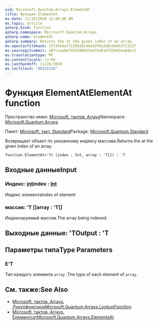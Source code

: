```yaml
---
uid: Microsoft.Quantum.Arrays.ElementAt
title: Функция ElementAt
ms.date: 11/25/2020 12:00:00 AM
ms.topic: article
qsharp.kind: function
qsharp.namespace: Microsoft.Quantum.Arrays
qsharp.name: ElementAt
qsharp.summary: Returns the at the given index of an array.
ms.openlocfilehash: 23f336da77135820c46d1d76a196c6d453f1322f
ms.sourcegitcommit: a87c1aa8e7453360025e47ba614f25b02ea84ec3
ms.translationtype: MT
ms.contentlocale: ru-RU
ms.lasthandoff: 11/26/2020
ms.locfileid: "96221510"
---
```

# <a name="elementat-function"></a><span data-ttu-id="ebb52-102">Функция ElementAt</span><span class="sxs-lookup"><span data-stu-id="ebb52-102">ElementAt function</span></span>

<span data-ttu-id="ebb52-103">Пространство имен: [Microsoft. тактов. Arrays](xref:Microsoft.Quantum.Arrays)</span><span class="sxs-lookup"><span data-stu-id="ebb52-103">Namespace: [Microsoft.Quantum.Arrays](xref:Microsoft.Quantum.Arrays)</span></span>

<span data-ttu-id="ebb52-104">Пакет: [Microsoft. такт. Standard](https://nuget.org/packages/Microsoft.Quantum.Standard)</span><span class="sxs-lookup"><span data-stu-id="ebb52-104">Package: [Microsoft.Quantum.Standard](https://nuget.org/packages/Microsoft.Quantum.Standard)</span></span>


<span data-ttu-id="ebb52-105">Возвращает объект по указанному индексу массива.</span><span class="sxs-lookup"><span data-stu-id="ebb52-105">Returns the at the given index of an array.</span></span>

```qsharp
function ElementAt<'T> (index : Int, array : 'T[]) : 'T
```


## <a name="input"></a><span data-ttu-id="ebb52-106">Входные данные</span><span class="sxs-lookup"><span data-stu-id="ebb52-106">Input</span></span>

### <a name="index--int"></a><span data-ttu-id="ebb52-107">Индекс: [int](xref:microsoft.quantum.lang-ref.int)</span><span class="sxs-lookup"><span data-stu-id="ebb52-107">index : [Int](xref:microsoft.quantum.lang-ref.int)</span></span>

<span data-ttu-id="ebb52-108">Индекс элемента</span><span class="sxs-lookup"><span data-stu-id="ebb52-108">Index of element</span></span>


### <a name="array--t"></a><span data-ttu-id="ebb52-109">массив: 'T []</span><span class="sxs-lookup"><span data-stu-id="ebb52-109">array : 'T[]</span></span>

<span data-ttu-id="ebb52-110">Индексируемый массив.</span><span class="sxs-lookup"><span data-stu-id="ebb52-110">The array being indexed.</span></span>



## <a name="output--t"></a><span data-ttu-id="ebb52-111">Выходные данные: 'T</span><span class="sxs-lookup"><span data-stu-id="ebb52-111">Output : 'T</span></span>



## <a name="type-parameters"></a><span data-ttu-id="ebb52-112">Параметры типа</span><span class="sxs-lookup"><span data-stu-id="ebb52-112">Type Parameters</span></span>

### <a name="t"></a><span data-ttu-id="ebb52-113">Е</span><span class="sxs-lookup"><span data-stu-id="ebb52-113">'T</span></span>

<span data-ttu-id="ebb52-114">Тип каждого элемента `array` .</span><span class="sxs-lookup"><span data-stu-id="ebb52-114">The type of each element of `array`.</span></span>

## <a name="see-also"></a><span data-ttu-id="ebb52-115">См. также:</span><span class="sxs-lookup"><span data-stu-id="ebb52-115">See Also</span></span>

- [<span data-ttu-id="ebb52-116">Microsoft. тактов. Arrays. Лукупфунктион</span><span class="sxs-lookup"><span data-stu-id="ebb52-116">Microsoft.Quantum.Arrays.LookupFunction</span></span>](xref:Microsoft.Quantum.Arrays.LookupFunction)
- [<span data-ttu-id="ebb52-117">Microsoft. тактов. Arrays. Елементсат</span><span class="sxs-lookup"><span data-stu-id="ebb52-117">Microsoft.Quantum.Arrays.ElementsAt</span></span>](xref:Microsoft.Quantum.Arrays.ElementsAt)